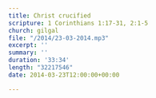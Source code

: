 ```yaml
---
title: Christ crucified
scripture: 1 Corinthians 1:17-31, 2:1-5
church: gilgal
file: "/2014/23-03-2014.mp3"
excerpt: ''
summary: ''
duration: '33:34'
length: "32217546"
date: 2014-03-23T12:00:00+00:00

---
```

